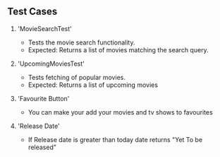 ## Test Cases
1. 'MovieSearchTest'
    - Tests the movie search functionality.
    - Expected: Returns a list of movies matching the search query.

2. 'UpcomingMoviesTest'
    - Tests fetching of popular movies.
    - Expected: Returns a list of upcoming movies

3. 'Favourite Button'
    - You can make your add your movies and tv shows to favourites

4. 'Release Date'
    - If Release date is greater than today date returns "Yet To be released"
